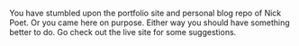 You have stumbled upon the portfolio site and personal blog repo of Nick Poet. Or you came here on purpose. Either way you should have something better to do. Go check out the live site for some suggestions.
